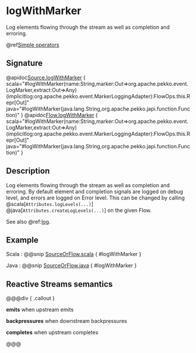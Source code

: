 # logWithMarker

Log elements flowing through the stream as well as completion and erroring.

@ref[Simple operators](../index.md#simple-operators)

## Signature

@apidoc[Source.logWithMarker](Source) { scala="#logWithMarker(name:String,marker:Out=&gt;org.apache.pekko.event.LogMarker,extract:Out=&gt;Any)(implicitlog:org.apache.pekko.event.MarkerLoggingAdapter):FlowOps.this.Repr[Out]" java="#logWithMarker(java.lang.String,org.apache.pekko.japi.function.Function)" }
@apidoc[Flow.logWithMarker](Flow) { scala="#logWithMarker(name:String,marker:Out=&gt;org.apache.pekko.event.LogMarker,extract:Out=&gt;Any)(implicitlog:org.apache.pekko.event.MarkerLoggingAdapter):FlowOps.this.Repr[Out]" java="#logWithMarker(java.lang.String,org.apache.pekko.japi.function.Function)" }


## Description

Log elements flowing through the stream as well as completion and erroring. By default element and
completion signals are logged on debug level, and errors are logged on Error level.
This can be changed by calling @scala[`Attributes.logLevels(...)`] @java[`Attributes.createLogLevels(...)`] on the given Flow.

See also @ref:[log](log.md).

## Example

Scala
:   @@snip [SourceOrFlow.scala](/docs/src/test/scala/docs/stream/operators/sourceorflow/LogWithMarker.scala) { #logWithMarker }

Java
:   @@snip [SourceOrFlow.java](/docs/src/test/java/jdocs/stream/operators/SourceOrFlow.java) { #logWithMarker }

## Reactive Streams semantics 

@@@div { .callout }

**emits** when upstream emits

**backpressures** when downstream backpressures

**completes** when upstream completes

@@@
